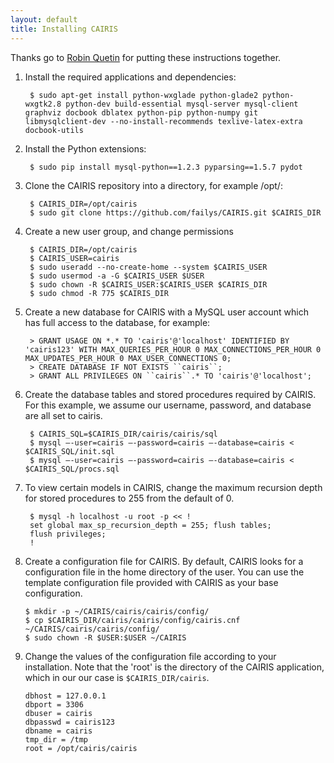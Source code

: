 ```yaml
---
layout: default
title: Installing CAIRIS
---
```


Thanks go to [Robin Quetin](https://github.com/RobinQuetin) for putting these instructions together.

1. Install the required applications and dependencies:

        $ sudo apt-get install python-wxglade python-glade2 python-wxgtk2.8 python-dev build-essential mysql-server mysql-client graphviz docbook dblatex python-pip python-numpy git libmysqlclient-dev --no-install-recommends texlive-latex-extra docbook-utils
2. Install the Python extensions:

        $ sudo pip install mysql-python==1.2.3 pyparsing==1.5.7 pydot
3. Clone the CAIRIS repository into a directory, for example /opt/:

        $ CAIRIS_DIR=/opt/cairis
        $ sudo git clone https://github.com/failys/CAIRIS.git $CAIRIS_DIR
4. Create a new user group, and change permissions

        $ CAIRIS_DIR=/opt/cairis
        $ CAIRIS_USER=cairis
        $ sudo useradd --no-create-home --system $CAIRIS_USER
        $ sudo usermod -a -G $CAIRIS_USER $USER
        $ sudo chown -R $CAIRIS_USER:$CAIRIS_USER $CAIRIS_DIR
        $ sudo chmod -R 775 $CAIRIS_DIR
5. Create a new database for CAIRIS with a MySQL user account which has full access to the database, for example:

        > GRANT USAGE ON *.* TO 'cairis'@'localhost' IDENTIFIED BY 'cairis123' WITH MAX_QUERIES_PER_HOUR 0 MAX_CONNECTIONS_PER_HOUR 0 MAX_UPDATES_PER_HOUR 0 MAX_USER_CONNECTIONS 0;
        > CREATE DATABASE IF NOT EXISTS ``cairis``;
        > GRANT ALL PRIVILEGES ON ``cairis``.* TO 'cairis'@'localhost';
6. Create the database tables and stored procedures required by CAIRIS.  For this example, we assume our username, password, and database are all set to cairis.

        $ CAIRIS_SQL=$CAIRIS_DIR/cairis/cairis/sql
        $ mysql –-user=cairis –-password=cairis –-database=cairis < $CAIRIS_SQL/init.sql
        $ mysql –-user=cairis –-password=cairis –-database=cairis < $CAIRIS_SQL/procs.sql
7. To view certain models in CAIRIS, change the maximum recursion depth for stored procedures to 255 from the default of 0.

        $ mysql -h localhost -u root -p << !
        set global max_sp_recursion_depth = 255; flush tables;
        flush privileges;
        !
8.  Create a configuration file for CAIRIS.  By default, CAIRIS looks for a configuration file in the home directory of the user.  You can use the template configuration file provided with CAIRIS as your base configuration.

        $ mkdir -p ~/CAIRIS/cairis/cairis/config/
        $ cp $CAIRIS_DIR/cairis/cairis/config/cairis.cnf ~/CAIRIS/cairis/cairis/config/
        $ sudo chown -R $USER:$USER ~/CAIRIS
9.  Change the values of the configuration file according to your installation.  Note that the 'root' is the directory of the CAIRIS application, which in our our case is `$CAIRIS_DIR/cairis`.

        dbhost = 127.0.0.1
        dbport = 3306
        dbuser = cairis
        dbpasswd = cairis123
        dbname = cairis
        tmp_dir = /tmp
        root = /opt/cairis/cairis
